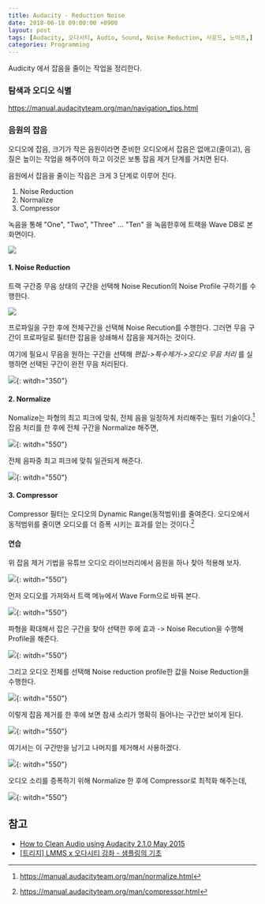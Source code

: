```yaml
---
title: Audacity - Reduction Noise
date: 2018-06-18 09:00:00 +0900
layout: post
tags: [Audacity, 오다시티, Audio, Sound, Noise Reduction, 사운드, 노이즈,]
categories: Programming
---
```


Audicity 에서 잡음을 줄이는 작업을 정리한다.


### 탐색과 오디오 식별

https://manual.audacityteam.org/man/navigation_tips.html


### 음원의 잡음

오디오에 잡음, 크기가 작은 음원이라면 준비한 오디오에서 잡음은 없애고(줄이고), 음질은 높이는 작업을 해주어야 하고 이것은 보통 잡음 제거 단계를 거치면 된다.

음원에서 잡음을 줄이는 작읍은 크게 3 단계로 이루어 진다.

1. Noise Reduction 
2. Normalize
3. Compressor

녹음을 통해 "One", "Two", "Three" ... "Ten" 을 녹음한후에 트랙을 Wave DB로 본 화면이다.

![](/images/audacity/audacity-track-wave.png)


#### 1. Noise Reduction

트랙 구간중 무음 상태의 구간을 선택해 Noise Recution의 Noise Profile 구하기를 수행한다.

![](/images/audacity/audacity-noise-reduction1.png)

프로파일을 구한 후에 전체구간을 선택해 Noise Recution를 수행한다. 그러면 무음 구간이 프로파일로 필터한 잡음을 상쇄해서 잡음을 제거하는 것이다.

여기에 필요시 무음을 원하는 구간을 선택해 *편집->특수제거->오디오 무음 처리* 를 실행하면 선택된 구간이 완전 무음 처리된다.

![](/images/audacity/audacity-no-sound.png){: witdh="350"}

#### 2. Normalize

Nomalize는 파형의 최고 피크에 맞춰, 전체 음을 일정하게 처리해주는 필터 기술이다.[^1]
잡음 처리를 한 후에 전체 구간을 Normalize 해주면, 

![](/images/audacity/audacity-normalize1.png){: witdh="550"}

전체 음파중 최고 피크에 맞춰 일관되게 해준다.

![](/images/audacity/audacity-normalize2.png){: witdh="550"}


#### 3. Compressor

Compressor 필터는 오디오의 Dynamic Range(동적범위)를 줄여준다. 오디오에서 동적범위를 줄이면 오디오를 더 증폭 시키는 효과를 얻는 것이다.[^2]



#### 연습

위 잡음 제거 기법을 유튜브 오디오 라이브러리에서 음원을 하나 찾아 적용해 보자.

![](/images/audacity/youtube-audiolibrary-sparrow.png){: witdh="550"}

먼저 오디오를 가져와서 트랙 메뉴에서 Wave Form으로 바꿔 본다.

![](/images/audacity/audacity-sparrow1.png){: witdh="550"}

파형을 확대해서 잡은 구간을 찾아 선택한 후에 효과 -> Noise Recution을 수행해 Profile을 해준다.

![](/images/audacity/audacity-sparrow2.png){: witdh="550"}

그리고 오디오 전체를 선택해 Noise reduction profile한 값을 Noise Reduction을 수행한다.

![](/images/audacity/audacity-sparrow3.png){: witdh="550"}

이렇게 잡음 제거를 한 후에 보면 참새 소리가 명확히 들어나는 구간만 보이게 된다.

![](/images/audacity/audacity-sparrow4.png){: witdh="550"}

여기서는 이 구간만을 남기고 나머지를 제거해서 사용하겠다.

![](/images/audacity/audacity-sparrow5.png){: witdh="550"}

오디오 소리를 증폭하기 위해 Normalize 한 후에 Compressor로 최적화 해주는데, 

![](/images/audacity/audacity-sparrow6.png){: witdh="550"}





##  참고

- [How to Clean Audio using Audacity 2.1.0 May 2015](https://www.youtube.com/watch?v=iQOdCgH0qPo)
- [[트리지] LMMS x 오다시티 강좌 - 샘플링의 기초](https://www.youtube.com/watch?v=hFYmAGeragA&t=5s)



[^1]: https://manual.audacityteam.org/man/normalize.html
[^2]: https://manual.audacityteam.org/man/compressor.html


